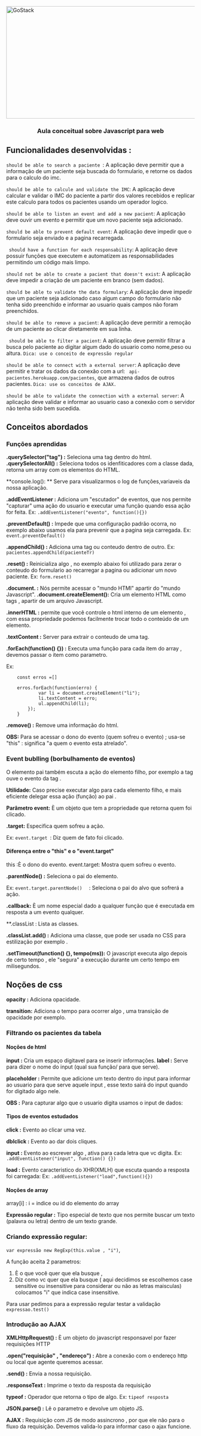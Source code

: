  <img alt="GoStack" align="center" width="1000" height="300"  src="https://lh3.googleusercontent.com/TM-g_2L7u2p99kwg4IQeB-3352WfCq0vKXP4h5cOvISUlNll6-1WHu8t2B0oZdZKjkmp" />

<h3 align="center">
  Aula conceitual sobre Javascript para web
</h3>

## Funcionalidades desenvolvidas :

`should be able to search a paciente `: A aplicação deve permitir que a informação de um paciente seja buscada do formulario, e retorne os dados para o calculo do imc. 

`should be able to calcule and validate the IMC`: A aplicação deve calcular e validar o IMC do paciente a partir dos valores recebidos e replicar este calculo para todos os pacientes usando um operador logico.

`should be able to listen an event and add a new pacient`: A aplicação deve ouvir um evento e permitir que um novo paciente seja adicionado.

` should be able to prevent default event `: A aplicação deve impedir que o formulario seja enviado e a pagina recarregada. 

` should have a function for each responsability`: A aplicação deve possuir funções que executem  e automatizem as  responsabilidades permitindo um código mais limpo. 

`should not be able to create a pacient that doesn't exist`: A aplicação deve impedir a criação de um paciente em branco (sem dados).

`should be able to validate the data formulary`: A aplicação deve impedir que um paciente seja adicionado caso algum campo do formulario não tenha sido preenchido e informar ao usuario quais campos não foram preenchidos. 

`should be able to remove a pacient`: A aplicação deve permitir a remoção de um paciente ao clicar diretamente em sua linha.

` should be able to filter a pacient`: A aplicação deve permitir filtrar a busca pelo paciente ao digitar algum dado do usuario como nome,peso ou altura.  `Dica: use o conceito de expressão regular `

`should be able to connect with a external server`: A aplicação deve permitir e tratar os dados da conexão com a url: ` api-pacientes.herokuapp.com/pacientes`, que armazena dados de outros pacientes.
`Dica: use os conceitos de AJAX. `

`should be able to validate the connection with a external server`: A aplicação deve validar e informar ao usuario caso  a conexão com o servidor não tenha sido bem sucedida.
## Conceitos abordados 

### Funções aprendidas

**.querySelector("tag") :** Seleciona uma tag dentro do html.
**.querySelectorAll() :**  Seleciona todos os idenfiticadores com a classe dada, 
retorna um array com os elementos do HTML. 

**console.log(): ** Serve para visualizarmos o log de funções,variaveis da nossa aplicação.

**.addEventListener :** Adiciona um "escutador" de eventos, que nos permite "capturar" uma ação do usuario e executar uma função quando essa ação for feita. 
Ex: `.addEventListener("evento", function(){})`


**.preventDefault() :** Impede que uma configuração padrão ocorra,
no exemplo abaixo usamos ela para prevenir que a pagina seja carregada. 
Ex: `event.preventDefault()`

**.appendChild() :** Adiciona uma tag ou conteudo dentro de outro.
Ex: `pacientes.appendChild(pacienteTr)`

**.reset() :** Reinicializa algo , no exemplo abaixo foi utilizado para zerar o conteudo do formulario ao recarregar a pagina ou adicionar um novo paciente. 
Ex: `form.reset()`

**.document. :** Nós permite acessar o "mundo HTMl" apartir do "mundo Javascript".
**.document.createElement():** Cria um elemento HTML como tags , apartir de um arquivo Javascript.

**.innerHTML :** permite que você controle o html interno  de um elemento
, com essa propriedade podemos facilmente trocar todo o conteúdo de um elemento. 

**.textContent :** Server para extrair o conteudo de uma tag.

**.forEach(function() {}) :** Executa uma função para cada item do array , devemos passar o item como parametro. 

Ex:
```
    const erros =[]

    erros.forEach(function(erro) {
            var li = document.createElement("li");
            li.textContent = erro;
            ul.appendChild(li);
        });
    }
```
**.remove() :** Remove uma informação do html.

**OBS:** Para se acessar o dono do evento (quem sofreu o evento) ; usa-se "this" : significa  "a quem o evento esta atrelado".


### Event bublling (borbulhamento de eventos)

O elemento pai  também escuta a ação do elemento filho, por exemplo a tag <tbody> ouve o evento da tag <tr>. 

**Utilidade:** Caso precise executar algo para cada elemento filho,  e mais eficiente delegar essa ação (função) ao pai . 

**Parâmetro event:** È um objeto que tem a propriedade que retorna quem foi clicado.

**.target:** Especifica quem sofreu a ação.

Ex: `event.target `: Diz quem de fato foi clicado.

#### Diferença entre o "this" e o "event.target" 

this :È o dono do evento.
event.target: Mostra quem sofreu o evento.

**.parentNode() :** Seleciona  o pai do elemento. 

Ex: `event.target.parentNode()  ` : Seleciona o pai do alvo  que sofrerá a ação.

**.callback:** È um nome especial dado a qualquer função que é executada em resposta a um evento qualquer.

**.classList : Lista as classes.

**.classList.add() :** Adiciona uma classe,  que pode ser usada no CSS para estilização  por exemplo .

**.setTimeout(function() {}, tempo(ms)):** O javascript  executa algo depois de certo tempo ,  ele "segura" a execução durante um certo tempo em milisegundos.


## Noções de css

**opacity :** Adiciona opacidade.

**transition:** Adiciona o tempo para ocorrer algo , uma transição de opacidade por exemplo.


### Filtrando os pacientes da tabela

#### Noções de html

**input :** Cria um espaço digitavel para se inserir informações.
**label :**  Serve para dizer o nome do input (qual sua função/ para que serve).

**placeholder :** Permite que adicione um texto dentro do input  para 
informar ao usuario para que serve aquele input , esse texto
sairá do input quando for digitado algo nele.

 **OBS :** Para capturar algo que o usuario digita usamos o input de dados: 

#### Tipos de eventos estudados

**click :** Evento ao clicar uma vez.

**dblclick :** Evento ao dar dois cliques.

**input :** Evento ao escrever algo , ativa para cada letra que vc digita.
Ex: `.addEventListener("input", function() {})`

**load :** Evento caracteristico do XHR(XMLH) que escuta quando a resposta foi carregada:
Ex: `.addEventListener("load",function(){}) ` 


#### Noções de array 

array[i] : i = indice ou id do elemento do array


**Expressão regular :** Tipo especial de texto que nos permite buscar um texto (palavra ou letra) dentro de um texto grande.

### Criando expressão regular: 

` var expressão new RegExp(this.value , "i") `, 

A função aceita 2 parametros: 

1) È o que você quer que ela busque ,
2) Diz como vc quer que ela busque ( aqui decidimos se escolhemos case sensitive ou insensitive para considerar ou não as letras maisculas) colocamos "i" que indica case insensitive.

Para usar pedimos para a expressão regular testar a validação 
`expressao.test()`


### Introdução ao AJAX

**XMLHttpRequest() :** È um  objeto do javascript responsavel por fazer requisições HTTP

**.open("requisição" , "endereço") :** Abre a conexão com o endereço http ou local que agente queremos acessar.

**.send() :** Envia a nossa requisição.

**.responseText :** Imprime o texto da resposta da requisição

**typeof :** Operador que retorna o tipo de algo.
Ex: `tipeof resposta`

**JSON.parse() :** Lê o parametro e devolve um objeto JS. 

**AJAX :** Requisição com JS de modo assincrono , por que ele não para
o fluxo da requisição. Devemos valida-lo para informar caso o ajax funcione.  

